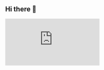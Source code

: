 ## Hi there 👋

<!--
**DarkC1ph3r/DarkC1ph3r** is a ✨ _special_ ✨ repository because its `README.md` (this file) appears on your GitHub profile.

Here are some ideas to get you started:

- 🔭 I’m currently working on ...
- 🌱 I’m currently learning ...
- 👯 I’m looking to collaborate on ...
- 🤔 I’m looking for help with ...
- 💬 Ask me about ...
- 📫 How to reach me: ...
- 😄 Pronouns: ...
- ⚡ Fun fact: ...
-->
<iframe src="https://tryhackme.com/api/v2/badges/public-profile?userPublicId=707653" style='border:none;'></iframe>

